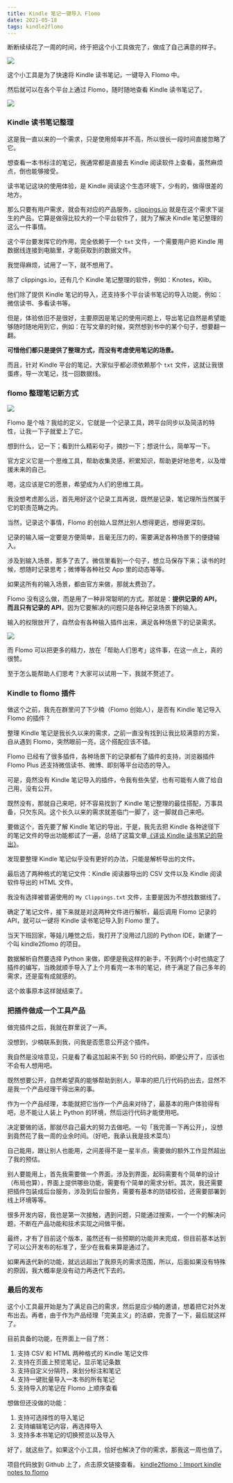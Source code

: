 ```yaml
---
title: Kindle 笔记一键导入 Flomo
date: 2021-05-18
tags: kindle2flomo
---
```


断断续续花了一周的时间，终于把这个小工具做完了，做成了自己满意的样子。

<!-- more -->

![](../image/kindle2flomo/image-20210518220806470.png)

这个小工具是为了快速将 Kindle 读书笔记，一键导入 Flomo 中。

然后就可以在各个平台上通过 Flomo，随时随地查看 Kindle 读书笔记了。

![](../image/kindle2flomo/2021-05-18-22-23-40.png)

### Kindle 读书笔记整理
这是我一直以来的一个需求，只是使用频率并不高，所以很长一段时间直接忽略了它。

想查看一本书标注的笔记，我通常都是直接去 Kindle 阅读软件上查看，虽然麻烦点，倒也能够接受。

读书笔记这块的使用体验，是 Kindle 阅读这个生态环境下，少有的，做得很差的地方。

那么只要有用户需求，就会有对应的产品服务，[clippings.io](https://www.clippings.io/) 就是在这个需求下诞生的产品，它算是做得比较大的一个平台软件了，就为了解决 Kindle 笔记整理的这么一件事情。

这个平台要发挥它的作用，完全依赖于一个 `txt` 文件，一个需要用户把 Kindle 用数据线连接到电脑里，才能获取到的数据文件。

我觉得麻烦，试用了一下，就不想用了。

除了 clippings.io，还有几个 Kindle 笔记整理的软件，例如：Knotes，Klib。

他们除了提供 Kindle 笔记的导入，还支持多个平台读书笔记的导入功能，例如：微信读书、多看读书等。

但是，体验依旧不是很好，主要原因是笔记的使用问题上，导出笔记自然是希望能够随时随地用到它，例如：在写文章的时候，突然想到书中的某个句子，想要翻一翻。

**可惜他们都只是提供了整理方式，而没有考虑使用笔记的场景。**

而且，针对 Kindle 平台的笔记，大家似乎都必须依赖那个 `txt` 文件，这就让我很蛋疼，导一次笔记，找一回数据线。

### flomo 整理笔记新方式
![](../image/kindle2flomo/2021-05-18-22-42-26.png)

Flomo 是个啥？我给的定义，它就是一个记录工具，跨平台同步以及简洁的特性，让我一下子就爱上了它。

想到什么，记一下；看到什么精彩句子，摘抄一下；想说什么，简单写一下。

官方定义它是一个思维工具，帮助收集灵感，积累知识，帮助更好地思考，以及增援未来的自己。

嗯，这应该是它的愿景，希望成为人们的思维工具。

我没想考虑那么远，首先用好这个记录工具再说，既然是记录，笔记理所当然属于它的职责范畴之内。

当然，记录这个事情，Flomo 的创始人显然比别人想得更远，想得更深刻。

记录的输入端一定要是方便简单，且毫无压力的，需要满足各种场景下的便捷输入。

涉及到输入场景，那多了去了。微信里看到一个句子，想立马保存下来；读书的时候，想随时记录思考；微博等各种社交 App 里的动态等等。

如果这所有的输入场景，都由官方来做，那就太费劲了。

Flomo 没有这么做，而是用了一种非常聪明的方式。那就是：**提供记录的 API，而且只有记录的 API**，因为它要解决的问题只是各种记录场景下的输入。

输入的权限放开了，自然会有各种输入插件出来，满足各种场景下的记录需求。

![](../image/kindle2flomo/2021-05-18-23-10-23.png)

而 Flomo 可以把更多的精力，放在「帮助人们思考」这件事，在这一点上，真的很赞。

至于怎么能帮助人们思考？大家可以试用一下，我就不赘述了。

### Kindle to flomo 插件
做这个之前，我先在群里问了下少楠（Flomo 创始人），是否有 Kindle 笔记导入 Flomo 的插件？

整理 Kindle 笔记是我长久以来的需求，之前一直没有找到让我比较满意的方案，自从遇到 Flomo，突然眼前一亮，这个搭配应该不错。

Flomo 已经有了很多插件，各种场景下的记录都有了插件的支持，浏览器插件 Flomo Plus 还支持微信读书、微博、即刻等平台动态的导入。

可是，竟然没有 Kindle 笔记导入的插件，令我有些失望，也有可能有人做了给自己用，没有公开。

既然没有，那就自己来吧，好不容易找到了 Kindle 笔记整理的最佳搭配，万事具备，只欠东风。这个长久以来的需求就差临门一脚了，这一脚就自己来吧。

要做这个，首先要了解 Kindle 笔记的导出，于是，我先去把 Kindle 各种途径下的笔记文件的导出功能都试了一遍，总结了这篇文章[《详谈 Kindle 读书笔记的导出》](https://mp.weixin.qq.com/s?__biz=MjM5MDQ4NjUwMg==&mid=2649198191&idx=1&sn=95c506dde4a079d2840a91b12ca358a8&chksm=be5734e68920bdf04af5ad5f31d8c40acea17e723b1b0eeaa2d3d47d009a0adc5abca44bc953&token=1351484622&lang=zh_CN#rd)。

发现要整理 Kindle 笔记似乎没有更好的办法，只能是解析导出的文件。

最后选了两种格式的笔记文件：Kindle 阅读器导出的 CSV 文件以及 Kindle 阅读软件导出的 HTML 文件。

我没有选择被普遍使用的 `My Clippings.txt` 文件，主要是因为不想找数据线了。

确定了笔记文件，接下来就是对这两种文件进行解析，最后调用 Flomo 记录的 API，就可以一键将 Kindle 读书笔记导入到 Flomo 里了。

当天下班回家，等娃儿睡觉之后，我打开了没用过几回的 Python IDE，新建了一个叫 kindle2flomo 的项目。

数据解析自然要选择 Python 来做，即便是我这样的新手，不到两个小时也搞定了插件的编写，当晚就顺手导入了上个月看完一本书的笔记，终于满足了自己多年的需求，还是蛮有成就感的。

这个故事原本这样就结束了。

### 把插件做成一个工具产品
做完插件之后，我就在群里说了一声。

没想到，少楠联系到我，问我是否愿意公开这个插件。

我自然是没啥意见，只是看了看这加起来不到 50 行的代码，即便公开了，应该也不会有人想用吧。

既然想要公开，自然希望真的能够帮助到别人，草率的把几行代码扔出去，显然不是我一个产品经理干得出来的事。

作为一个产品经理，本能就把它当作一个产品来对待了，最基本的用户体验得有吧，总不能让人装上 Python 的环境，然后运行代码才能使用吧。

决定要做的话，那就尽自己最大的努力去做吧。一句「我完善一下再公开」，没想到竟然花了我一周的业余时间。（好吧，我承认我是技术菜鸟）

自己能用，跟让别人也能用，之间差得不是一星半点，需要做的额外工作显然超出了我的预估。

别人要能用上，首先我需要做一个界面，涉及到界面，起码需要有个简单的设计（布局也算），界面上提供哪些功能，需要有个简单的需求分析。其次，我还需要把插件包装成后台服务，涉及到后台服务，需要有基本的防错校验，还需要部署到线上环境等等。

很多开发内容，我也是第一次接触，遇到问题，只能通过搜索，一个一个的解决问题，不断在产品功能和技术实现之间做平衡。

最终，才有了目前这个版本，虽然还有一些预期的功能并未完成，但目前基本达到了可以公开发布的标准了，至少在我看来算是通过了。

如果再迭代新的功能，就远远超出了我原先的需求范围，所以，后面如果没有特殊的原因，我大概率是没有动力再迭代下去的。

### 最后的发布
这个小工具最开始是为了满足自己的需求，然后是应少楠的邀请，想着把它对外发布出去。再者，由于作为产品经理「完美主义」的洁癖，完善了一下，最后就这样了。

目前具备的功能，在界面上一目了然：

1. 支持 CSV 和 HTML 两种格式的 Kindle 笔记文件
2. 支持在页面上预览笔记，显示笔记条数
3. 支持自定义分隔符，来划分标注和笔记
4. 支持一键批量导入一本书的所有笔记
5. 支持导入的笔记在 Flomo 上顺序查看

想做但还没做的功能：

1. 支持可选择性的导入笔记
2. 支持编辑笔记内容，再选择导入
3. 支持多本书笔记的切换预览以及导入

好了，就这些了。如果这个小工具，恰好也解决了你的需求，那我这一周也值了。

项目代码放到 Github 上了，点击原文链接查看。
[kindle2flomo：Import kindle notes to flomo](https://github.com/pengloo53/kindle2flomo)